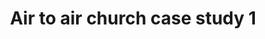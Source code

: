 ---
layout: link
link_url: https://www.achurchnearyou.com/church/10125/page/43744/view/
title: Air to air church case study 1
source: Church of England - A Church Near You
card: Replace your boiler with a heat pump
petal: 
task: Decarbonise your heating
---